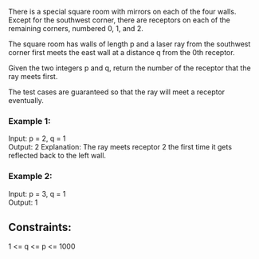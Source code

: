 There is a special square room with mirrors on each of the four walls. Except for the southwest corner, there are receptors on each of the remaining corners, numbered 0, 1, and 2.
  
The square room has walls of length p and a laser ray from the southwest corner first meets the east wall at a distance q from the 0th receptor.  

Given the two integers p and q, return the number of the receptor that the ray meets first.  

The test cases are guaranteed so that the ray will meet a receptor eventually.  

 

### Example 1:   
 

Input: p = 2, q = 1  
Output: 2
Explanation: The ray meets receptor 2 the first time it gets reflected back to the left wall.  
### Example 2:  
  
Input: p = 3, q = 1  
Output: 1  
 
 
## Constraints:  

1 <= q <= p <= 1000  
